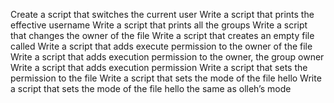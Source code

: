 Create a script that switches the current user
Write a script that prints the effective username
Write a script that prints all the groups
Write a script that changes the owner of the file 
Write a script that creates an empty file called
Write a script that adds execute permission to the owner of the file
Write a script that adds execution permission to the owner, the group owner
Write a script that adds execution permission
Write a script that sets the permission to the file
Write a script that sets the mode of the file hello
Write a script that sets the mode of the file hello the same as olleh’s mode
